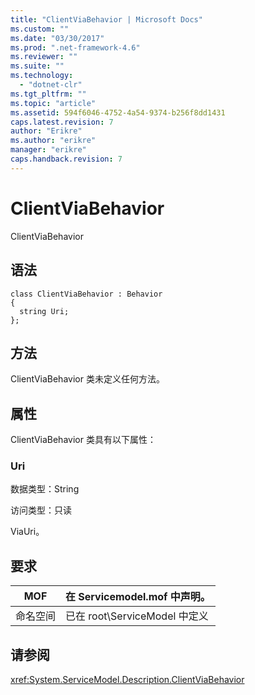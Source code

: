 ```yaml
---
title: "ClientViaBehavior | Microsoft Docs"
ms.custom: ""
ms.date: "03/30/2017"
ms.prod: ".net-framework-4.6"
ms.reviewer: ""
ms.suite: ""
ms.technology: 
  - "dotnet-clr"
ms.tgt_pltfrm: ""
ms.topic: "article"
ms.assetid: 594f6046-4752-4a54-9374-b256f8dd1431
caps.latest.revision: 7
author: "Erikre"
ms.author: "erikre"
manager: "erikre"
caps.handback.revision: 7
---
```

# ClientViaBehavior
ClientViaBehavior  
  
## 语法  
  
```  
class ClientViaBehavior : Behavior  
{  
  string Uri;  
};  
```  
  
## 方法  
 ClientViaBehavior 类未定义任何方法。  
  
## 属性  
 ClientViaBehavior 类具有以下属性：  
  
### Uri  
 数据类型：String  
  
 访问类型：只读  
  
 ViaUri。  
  
## 要求  
  
|MOF|在 Servicemodel.mof 中声明。|  
|---------|-----------------------------|  
|命名空间|已在 root\\ServiceModel 中定义|  
  
## 请参阅  
 <xref:System.ServiceModel.Description.ClientViaBehavior>